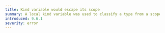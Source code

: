 ```yaml
---
title: Kind variable would escape its scope
summary: A local kind variable was used to classify a type from a scope in which the kind variable is not available
introduced: 9.6.1
severity: error
---
```


